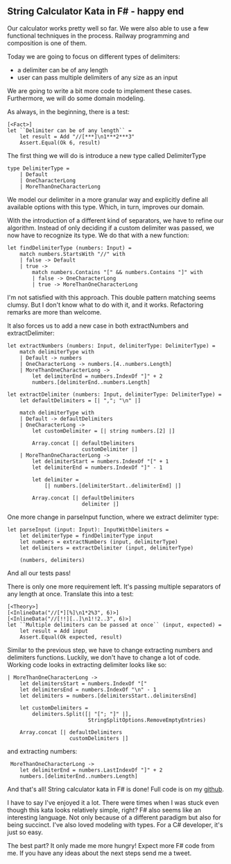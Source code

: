 ## String Calculator Kata in F# - happy end

Our calculator works pretty well so far. We were also able to use a few functional techniques in the process. Railway programming and composition is one of them.
  
Today we are going to focus on different types of delimiters:
* a delimiter can be of any length
* user can pass multiple delimiters of any size as an input
 
We are going to write a bit more code to implement these cases. Furthermore, we will do some domain modeling.

As always, in the beginning, there is a test:
```
[<Fact>]
let ``Delimiter can be of any length`` =
    let result = Add "//[***]\n1***2***3"
    Assert.Equal(Ok 6, result)
```
The first thing we will do is introduce a new type called DelimiterType
```
type DelimiterType =
    | Default
    | OneCharacterLong
    | MoreThanOneCharacterLong
```
We model our delimiter in a more granular way and explicitly define all available options with this type. Which, in turn, improves our domain.

With the introduction of a different kind of separators, we have to refine our algorithm. Instead of only deciding if a custom delimiter was passed, we now have to recognize its type. We do that with a new function:
```
let findDelimiterType (numbers: Input) =
    match numbers.StartsWith "//" with
    | false -> Default
    | true ->
        match numbers.Contains "[" && numbers.Contains "]" with
        | false -> OneCharacterLong
        | true -> MoreThanOneCharacterLong
```
I'm not satisfied with this approach. This double pattern matching seems clumsy. But I don't know what to do with it, and it works. Refactoring remarks are more than welcome.
 
It also forces us to add a new case in both extractNumbers and extractDelimiter:
```
let extractNumbers (numbers: Input, delimiterType: DelimiterType) =
    match delimiterType with
    | Default -> numbers
    | OneCharacterLong -> numbers.[4..numbers.Length]
    | MoreThanOneCharacterLong ->
        let delimiterEnd = numbers.IndexOf "]" + 2
        numbers.[delimiterEnd..numbers.Length]

let extractDelimiter (numbers: Input, delimiterType: DelimiterType) =
    let defaultDelimiters = [| ","; "\n" |]

    match delimiterType with
    | Default -> defaultDelimiters
    | OneCharacterLong ->
        let customDelimiter = [| string numbers.[2] |]

        Array.concat [| defaultDelimiters
                        customDelimiter |]
    | MoreThanOneCharacterLong ->
        let delimiterStart = numbers.IndexOf "[" + 1
        let delimiterEnd = numbers.IndexOf "]" - 1

        let delimiter =
            [| numbers.[delimiterStart..delimiterEnd] |]

        Array.concat [| defaultDelimiters
                        delimiter |]
```
One more change in parseInput function, where we extract delimiter type: 
```
let parseInput (input: Input): InputWithDelimiters =
    let delimiterType = findDelimiterType input
    let numbers = extractNumbers (input, delimiterType)
    let delimiters = extractDelimiter (input, delimiterType)

    (numbers, delimiters)
```
And all our tests pass!

There is only one more requirement left. It's passing multiple separators of any length at once. Translate this into a test:
```
[<Theory>]
[<InlineData("//[*][%]\n1*2%3", 6)>]
[<InlineData("//[!!][..]\n1!!2..3", 6)>]
let ``Multiple delimiters can be passed at once`` (input, expected) =
    let result = Add input
    Assert.Equal(Ok expected, result)
```
Similar to the previous step, we have to change extracting numbers and delimiters functions. 
Luckily, we don't have to change a lot of code. Working code looks in extracting delimiter looks like so:
```
| MoreThanOneCharacterLong ->
    let delimitersStart = numbers.IndexOf "["
    let delimitersEnd = numbers.IndexOf "\n" - 1
    let delimiters = numbers.[delimitersStart..delimitersEnd]

    let customDelimiters =
        delimiters.Split([| "["; "]" |], 
                          StringSplitOptions.RemoveEmptyEntries)

    Array.concat [| defaultDelimiters
                    customDelimiters |]
```
and extracting numbers:
```
 MoreThanOneCharacterLong ->
    let delimiterEnd = numbers.LastIndexOf "]" + 2
    numbers.[delimiterEnd..numbers.Length]
```
And that's all! String calculator kata in F# is done! Full code is on my  [github](https://github.com/jciechowski/StringCalculatorKataFSharp). 

I have to say I've enjoyed it a lot. There were times when I was stuck even though this kata looks relatively simple, right?
F# also seems like an interesting language. Not only because of a different paradigm but also for being succinct. I've also loved modeling with types. For a C# developer, it's just so easy. 
 
The best part? It only made me more hungry! Expect more F# code from me. If you have any ideas about the next steps send me a tweet.